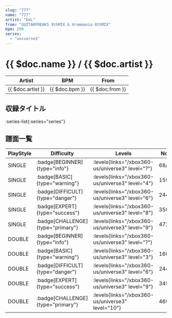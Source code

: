 ```yaml
---
slug: "777"
name: "777"
artist: "EeL"
from: "GUITARFREAKS 9thMIX & drummania 8thMIX"
bpm: 200
series:
  - "universe3"
---
```


# {{ $doc.name }} / {{ $doc.artist }}

|Artist|BPM|From|
|------|---|----|
|{{ $doc.artist }}|{{ $doc.bpm }}|{{ $doc.from }}|

## 収録タイトル

:series-list{:series="series"}

## 譜面一覧

|PlayStyle|Difficulty|Levels|Notes|Movie|
|---------|----------|------|-----|-----|
|SINGLE| :badge[BEGINNER]{type="info"}| :levels{links="/xbox360-us/universe3" level="?"}|68/0||
|SINGLE| :badge[BASIC]{type="warning"}| :levels{links="/xbox360-us/universe3" level="4"}|159/27||
|SINGLE| :badge[DIFFICULT]{type="danger"}| :levels{links="/xbox360-us/universe3" level="6"}|244/23||
|SINGLE| :badge[EXPERT]{type="success"}| :levels{links="/xbox360-us/universe3" level="8"}|350/15||
|SINGLE| :badge[CHALLENGE]{type="primary"}| :levels{links="/xbox360-us/universe3" level="9"}|472/22||
|DOUBLE| :badge[BEGINNER]{type="info"}| :levels{links="/xbox360-us/universe3" level="?"}|||
|DOUBLE| :badge[BASIC]{type="warning"}| :levels{links="/xbox360-us/universe3" level="3"}|160/27||
|DOUBLE| :badge[DIFFICULT]{type="danger"}| :levels{links="/xbox360-us/universe3" level="6"}|244/23||
|DOUBLE| :badge[EXPERT]{type="success"}| :levels{links="/xbox360-us/universe3" level="9"}|345/16||
|DOUBLE| :badge[CHALLENGE]{type="primary"}| :levels{links="/xbox360-us/universe3" level="10"}|469/22||
